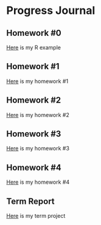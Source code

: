 # Progress Journal
## Homework #0
[Here](files/example_homework_0.html) is my R example
## Homework #1
[Here](files/homework1.html) is my homework #1
## Homework #2
[Here](files/homework2.html) is my homework #2
## Homework #3
[Here](files/homework3.html) is my homework #3
## Homework #4
[Here](files/homework4.html) is my  homework #4
## Term Report
[Here](files/project.html) is my term project
